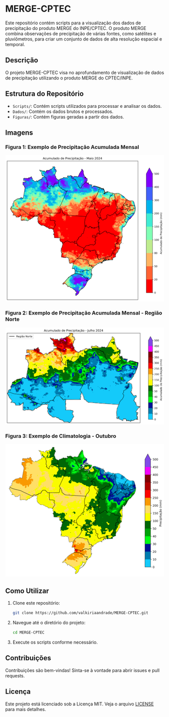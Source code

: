 # MERGE-CPTEC

Este repositório contém scripts para a visualização dos dados de precipitação do produto MERGE do INPE/CPTEC. O produto MERGE combina observações de precipitação de várias fontes, como satélites e pluviômetros, para criar um conjunto de dados de alta resolução espacial e temporal.

## Descrição

O projeto MERGE-CPTEC visa no aprofundamento de visualização de dados de precipitação utilizando o produto MERGE do CPTEC/INPE. 

## Estrutura do Repositório

- `Scripts/`: Contém scripts utilizados para processar e analisar os dados.
- `Dados/`: Contém os dados brutos e processados.
- `Figuras/`: Contém figuras geradas a partir dos dados.

## Imagens

### Figura 1: Exemplo de Precipitação Acumulada Mensal

![Precipitação Acumulada mensal](Figuras/Acum_PRP_Mai_2024.png)

### Figura 2: Exemplo de Precipitação Acumulada Mensal - Região Norte

![Precipitação scumulada mensal - norte](Figuras/Acum_PRP_Jul_2024_Norte.png)

### Figura 3: Exemplo de Climatologia - Outubro

![Climatologia](Figuras/climatologia_PRP_outubro.png)

## Como Utilizar

1. Clone este repositório:
    ```bash
    git clone https://github.com/valkiriaandrade/MERGE-CPTEC.git
    ```

2. Navegue até o diretório do projeto:
    ```bash
    cd MERGE-CPTEC
    ```

3. Execute os scripts conforme necessário.

## Contribuições

Contribuições são bem-vindas! Sinta-se à vontade para abrir issues e pull requests.

## Licença

Este projeto está licenciado sob a Licença MIT. Veja o arquivo [LICENSE](LICENSE) para mais detalhes.


